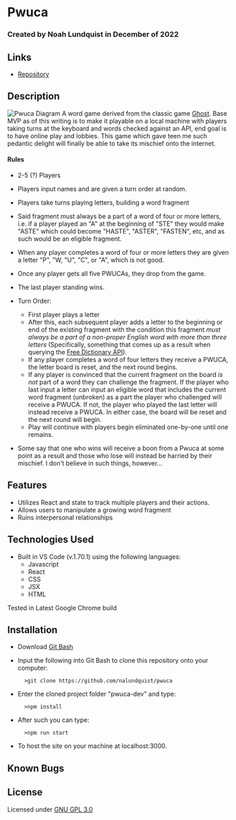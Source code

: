 # Pwuca

### Created by Noah Lundquist in December of 2022

## Links

* [Repository](https://github.com/nalundquist/pwuca)

## Description

![Pwuca Diagram](./src/img/pwuca-diagram-0.1.png)
A word game derived from the classic game [Ghost](https://en.wikipedia.org/wiki/Ghost_(game)).  Base MVP as of this writing is to make it playable on a local machine with players taking turns at the keyboard and words checked against an API, end goal is to have online play and lobbies.  This game which gave teen me such pedantic delight will finally be able to take its mischief onto the internet.

#### Rules

* 2-5 (?) Players
* Players input names and are given a turn order at random.
* Players take turns playing letters, building a word fragment
* Said fragment must always be a part of a word of four or more letters, i.e. if a player played an "A" at the beginning of "STE" they would make "ASTE" which could become "HASTE", "ASTER", "FASTEN", etc, and as such would be an eligible fragment.
* When any player completes a word of four or more letters they are given a letter "P", "W, "U", "C", or "A", which is not good.
* Once any player gets all five PWUCAs, they drop from the game.
* The last player standing wins.
* Turn Order:

	* First player plays a letter
	* After this, each subsequent player adds a letter to the beginning or end of the existing fragment with the condition this fragment *must always be a part of a non-proper English word with more than three letters* (Specifically, something that comes up as a result when querying the [Free Dictionary API](https://dictionaryapi.dev/)).
	* If any player completes a word of four letters they receive a PWUCA, the letter board is reset, and the next round begins.
	* If any player is convinced that the current fragment on the board *is not* part of a word they can challenge the fragment.  If the player who last input a letter can input an eligible word that includes the current word fragment (unbroken) as a part the player who challenged will receive a PWUCA.  If not, the player who played the last letter will instead receive a PWUCA.  In either case, the board will be reset and the next round will begin.
	* Play will continue with players begin eliminated one-by-one until one remains.

* Some say that one who wins will receive a boon from a Pwuca at some point as a result and those who lose will instead be harried by their mischief.  I don't believe in such things, however...

## Features

* Utilizes React and state to track multiple players and their actions.
* Allows users to manipulate a growing word fragment
* Ruins interpersonal relationships


## Technologies Used

* Built in VS Code (v.1.70.1) using the following languages:
	* Javascript
	* React
	* CSS
	* JSX
	* HTML

Tested in Latest Google Chrome build

## Installation


* Download [Git Bash](https://git-scm.com/downloads)
* Input the following into Git Bash to clone this repository onto your computer:

		>git clone https://github.com/nalundquist/pwuca

* Enter the cloned project folder "pwuca-dev" and type:

		>npm install

* After such you can type:

		>npm run start

* To host the site on your machine at localhost:3000.

## Known Bugs

## License

Licensed under [GNU GPL 3.0](https://www.gnu.org/licenses/gpl-3.0.en.html)